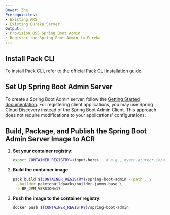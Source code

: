 ```yaml
---
Onwer: Zhe
Prerequisites:
- Existing AKS
- Existing Eureka Server
Output:
- Provision OSS Spring Boot Admin
- Register the Spring Boot Admin to Eureka
---
```


## Install Pack CLI

To install Pack CLI, refer to the official [Pack CLI installation guide](https://buildpacks.io/docs/for-platform-operators/how-to/integrate-ci/pack/).

## Set Up Spring Boot Admin Server

To create a Spring Boot Admin server, follow the [Getting Started documentation](https://docs.spring-boot-admin.com/3.0.0/getting-started.html). For registering client applications, you may use Spring Cloud Discovery instead of the Spring Boot Admin Client. This approach does not require modifications to your applications' configurations.

## Build, Package, and Publish the Spring Boot Admin Server Image to ACR

1. **Set your container registry**:
   ```bash
   export CONTAINER_REGISTRY=<input-here>   # e.g., myacr.azurecr.io/acme-fitness-store or myname/acme-fitness-store
   ```

1. **Build the container image**:
   ```bash
   pack build ${CONTAINER_REGISTRY}/spring-boot-admin --path . \
    --builder paketobuildpacks/builder-jammy-base \
    -e BP_JVM_VERSION=17
   ```

1. **Push the image to the container registry**:
   ```bash
   docker push ${CONTAINER_REGISTRY}/spring-boot-admin
   ```

